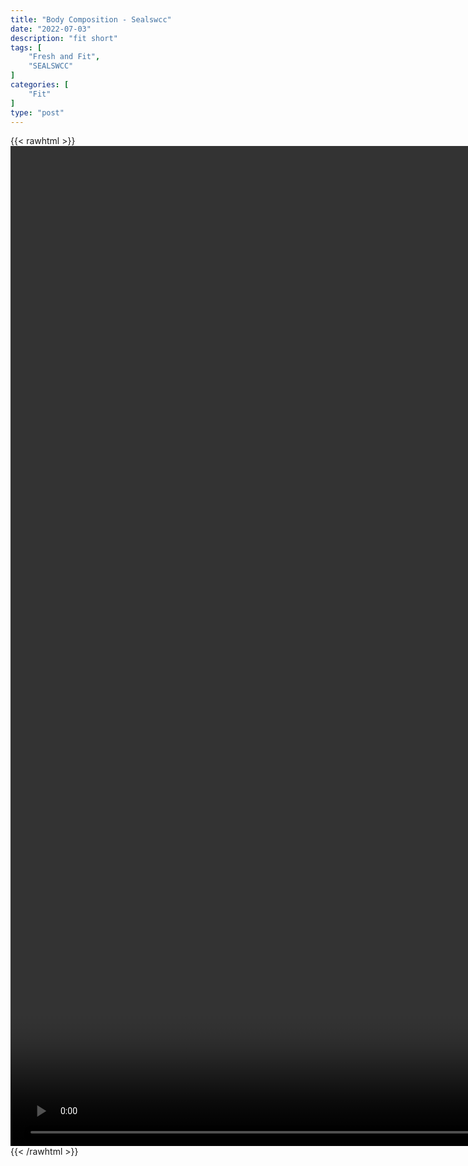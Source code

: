 ```yaml
---
title: "Body Composition - Sealswcc"
date: "2022-07-03"
description: "fit short"
tags: [
    "Fresh and Fit",
    "SEALSWCC"
]
categories: [
    "Fit"
]
type: "post"
---
```

{{< rawhtml >}}
    <video style="height:40vh;width:auto" overflow="hidden" controls>
        <source src="https://lectures.dev00ps.com/Fit/PODCAST%20Episode%2034%20%7C%20Fitness%20Series%20-%20Body%20Composition%20%7C%20SEALSWCC.COM.mp4" type="video/mp4"> 
    </video>
{{< /rawhtml >}}

